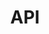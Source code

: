 ---
title: API
weight: 9
description: >-
     Aqui você irá encontrar a API do Beagle e exemplos de uso
---